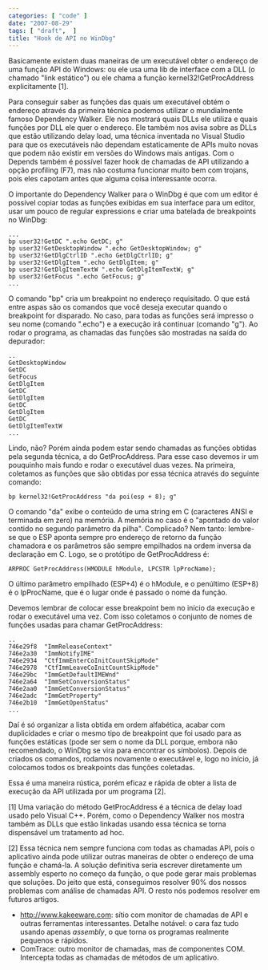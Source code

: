 ```yaml
---
categories: [ "code" ]
date: "2007-08-29"
tags: [ "draft",  ]
title: "Hook de API no WinDbg"
---
```

Basicamente existem duas maneiras de um executável obter o endereço de uma função API do Windows: ou ele usa uma lib de interface com a DLL (o chamado "link estático") ou ele chama a função kernel32!GetProcAddress explicitamente [1].

Para conseguir saber as funções das quais um executável obtém o endereço através da primeira técnica podemos utilizar o mundialmente famoso Dependency Walker. Ele nos mostrará quais DLLs ele utiliza e quais funções por DLL ele quer o endereço. Ele também nos avisa sobre as DLLs que estão utilizando delay load, uma técnica inventada no Visual Studio para que os executáveis não dependam estaticamente de APIs muito novas que podem não existir em versões do Windows mais antigas. Com o Depends também é possível fazer hook de chamadas de API utilizando a opção profiling (F7), mas não costuma funcionar muito bem com trojans, pois eles capotam antes que alguma coisa interessante ocorra.

O importante do Dependency Walker para o WinDbg é que com um editor é possível copiar todas as funções exibidas em sua interface para um editor, usar um pouco de regular expressions e criar uma batelada de breakpoints no WinDbg:

    
    ...
    bp user32!GetDC ".echo GetDC; g"
    bp user32!GetDesktopWindow ".echo GetDesktopWindow; g"
    bp user32!GetDlgCtrlID ".echo GetDlgCtrlID; g"
    bp user32!GetDlgItem ".echo GetDlgItem; g"
    bp user32!GetDlgItemTextW ".echo GetDlgItemTextW; g"
    bp user32!GetFocus ".echo GetFocus; g"
    ...

O comando "bp" cria um breakpoint no endereço requisitado. O que está entre aspas são os comandos que você deseja executar quando o breakpoint for disparado. No caso, para todas as funções será impresso o seu nome (comando ".echo") e a execução irá continuar (comando "g"). Ao rodar o programa, as chamadas das funções são mostradas na saída do depurador:

    
    ..
    GetDesktopWindow
    GetDC
    GetFocus
    GetDlgItem
    GetDC
    GetDlgItem
    GetDC
    GetDlgItem
    GetDC
    GetDlgItemTextW
    ...

Lindo, não? Porém ainda podem estar sendo chamadas as funções obtidas pela segunda técnica, a do GetProcAddress. Para esse caso devemos ir um pouquinho mais fundo e rodar o executável duas vezes. Na primeira, coletamos as funções que são obtidas por essa técnica através do seguinte comando:

    
    bp kernel32!GetProcAddress "da poi(esp + 8); g"

O comando "da" exibe o conteúdo de uma string em C (caracteres ANSI e terminada em zero) na memória. A memória no caso é o "apontado do valor contido no segundo parâmetro da pilha". Complicado? Nem tanto: lembre-se que o ESP aponta sempre pro endereço de retorno da função chamadora e os parâmetros são sempre empilhados na ordem inversa da declaração em C. Logo, se o protótipo de GetProcAddress é:

    
    ARPROC GetProcAddress(HMODULE hModule, LPCSTR lpProcName);

O último parâmetro empilhado (ESP+4) é o hModule, e o penúltimo (ESP+8) é o lpProcName, que é o lugar onde é passado o nome da função.

Devemos lembrar de colocar esse breakpoint bem no início da execução e rodar o executável uma vez. Com isso coletamos o conjunto de nomes de funções usadas para chamar GetProcAddress:

    
    ..
    746e29f8  "ImmReleaseContext"
    746e2a30  "ImmNotifyIME"
    746e2934  "CtfImmEnterCoInitCountSkipMode"
    746e2978  "CtfImmLeaveCoInitCountSkipMode"
    746e29bc  "ImmGetDefaultIMEWnd"
    746e2a64  "ImmSetConversionStatus"
    746e2aa0  "ImmGetConversionStatus"
    746e2adc  "ImmGetProperty"
    746e2b10  "ImmGetOpenStatus"
    ...

Daí é só organizar a lista obtida em ordem alfabética, acabar com duplicidades e criar o mesmo tipo de breakpoint que foi usado para as funções estáticas (pode ser sem o nome da DLL porque, embora não recomendado, o WinDbg se vira para encontrar os símbolos). Depois de criados os comandos, rodamos novamente o executável e, logo no início, já colocamos todos os breakpoints das funções coletadas.

Essa é uma maneira rústica, porém eficaz e rápida de obter a lista de execução da API utilizada por um programa [2].

[1] Uma variação do método GetProcAddress é a técnica de delay load usado pelo Visual C++. Porém, como o Dependency Walker nos mostra também as DLLs que estão linkadas usando essa técnica se torna dispensável um tratamento ad hoc.

[2] Essa técnica nem sempre funciona com todas as chamadas API, pois o aplicativo ainda pode utilizar outras maneiras de obter o endereço de uma função e chamá-la. A solução definitiva seria escrever diretamente um assembly esperto no começo da função, o que pode gerar mais problemas que soluções. Do jeito que está, conseguimos resolver 90% dos nossos problemas com análise de chamadas API. O resto nós podemos resolver em futuros artigos.


  * http://www.kakeeware.com: sítio com monitor de chamadas de API e outras ferramentas interessantes. Detalhe notável: o cara faz tudo usando apenas _assembly_, o que torna os programas realmente pequenos e rápidos.
  * ComTrace: outro monitor de chamadas, mas de componentes COM. Intercepta todas as chamadas de métodos de um aplicativo.
